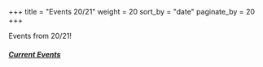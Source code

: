 +++
title = "Events 20/21"
weight = 20
sort_by = "date"
paginate_by = 20
+++

Events from 20/21!

##### [<i class="bi bi-bell-fill"></i> Current Events](@/events/_index.md)
